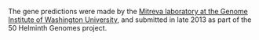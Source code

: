[//]: # (Created by ./bin/manage_files.pl from ./species/Oesophagostomum_dentatum/PRJNA72579/Oesophagostomum_dentatum_PRJNA72579.annotation.html on Thu Jun 11 13:44:57 2020)
The gene predictions were made by the [Mitreva laboratory at the Genome Institute of Washington University](http://genome.wustl.edu/people/groups/detail/mitreva-lab/), and submitted in late 2013 as part of the 50 Helminth Genomes project.

